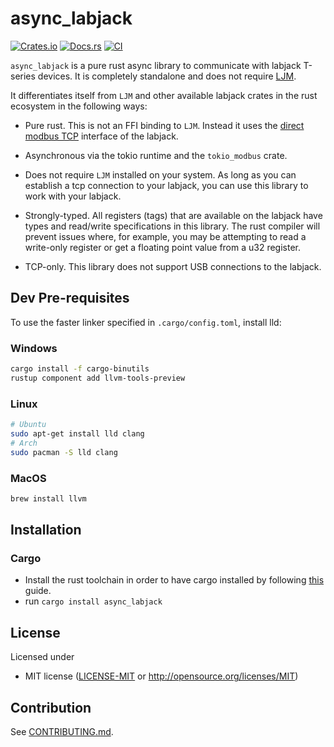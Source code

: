 # async_labjack

[![Crates.io](https://img.shields.io/crates/v/async_labjack.svg)](https://crates.io/crates/async_labjack)
[![Docs.rs](https://docs.rs/async_labjack/badge.svg)](https://docs.rs/async_labjack)
[![CI](https://github.com/nschrading/async_labjack/workflows/CI/badge.svg)](https://github.com/nschrading/async_labjack/actions)

`async_labjack` is a pure rust async library to communicate with labjack T-series devices. It is completely standalone and does not require [LJM](https://support.labjack.com/docs/ljm-library-overview).

It differentiates itself from `LJM` and other available labjack crates in the rust ecosystem in the following ways:

* Pure rust. This is not an FFI binding to `LJM`. Instead it uses the [direct modbus TCP](https://support.labjack.com/docs/protocol-details-direct-modbus-tcp) interface of the labjack.

* Asynchronous via the tokio runtime and the `tokio_modbus` crate.

* Does not require `LJM` installed on your system. As long as you can establish a tcp connection to your labjack, you can use this library to work with your labjack.

* Strongly-typed. All registers (tags) that are available on the labjack have types and read/write specifications in this library. The rust compiler will prevent issues where, for example, you may be attempting to read a write-only register or get a floating point value from a u32 register.

* TCP-only. This library does not support USB connections to the labjack.

## Dev Pre-requisites

To use the faster linker specified in `.cargo/config.toml`, install lld:

### Windows

```bash
cargo install -f cargo-binutils
rustup component add llvm-tools-preview
```

### Linux

```bash
# Ubuntu
sudo apt-get install lld clang
# Arch
sudo pacman -S lld clang
```

### MacOS

```bash
brew install llvm
```

## Installation

### Cargo

* Install the rust toolchain in order to have cargo installed by following
  [this](https://www.rust-lang.org/tools/install) guide.
* run `cargo install async_labjack`

## License

Licensed under

 * MIT license
   ([LICENSE-MIT](LICENSE-MIT) or http://opensource.org/licenses/MIT)

## Contribution

See [CONTRIBUTING.md](CONTRIBUTING.md).
